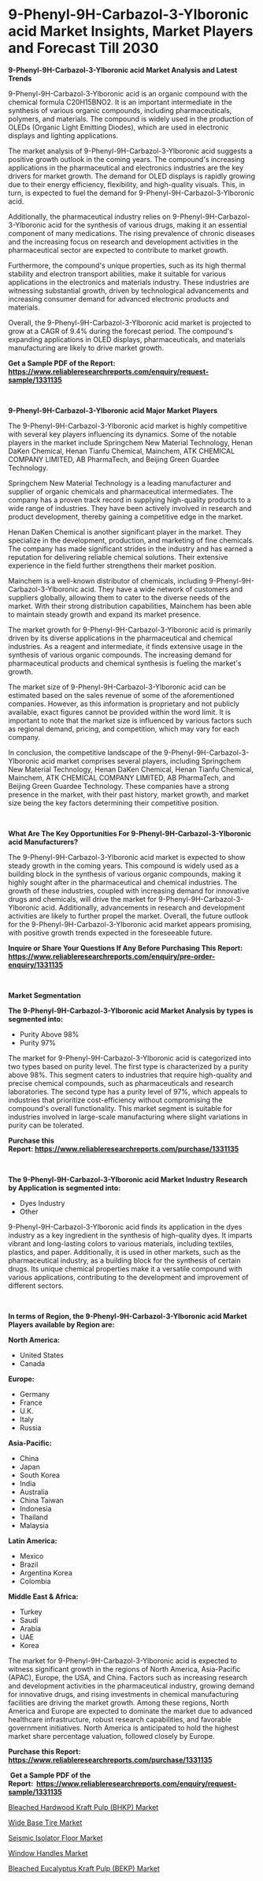 <p><h1>9-Phenyl-9H-Carbazol-3-Ylboronic acid Market Insights, Market Players and Forecast Till 2030</h1></p><p><strong>9-Phenyl-9H-Carbazol-3-Ylboronic acid Market Analysis and Latest Trends</strong></p>
<p><p>9-Phenyl-9H-Carbazol-3-Ylboronic acid is an organic compound with the chemical formula C20H15BNO2. It is an important intermediate in the synthesis of various organic compounds, including pharmaceuticals, polymers, and materials. The compound is widely used in the production of OLEDs (Organic Light Emitting Diodes), which are used in electronic displays and lighting applications.</p><p>The market analysis of 9-Phenyl-9H-Carbazol-3-Ylboronic acid suggests a positive growth outlook in the coming years. The compound's increasing applications in the pharmaceutical and electronics industries are the key drivers for market growth. The demand for OLED displays is rapidly growing due to their energy efficiency, flexibility, and high-quality visuals. This, in turn, is expected to fuel the demand for 9-Phenyl-9H-Carbazol-3-Ylboronic acid.</p><p>Additionally, the pharmaceutical industry relies on 9-Phenyl-9H-Carbazol-3-Ylboronic acid for the synthesis of various drugs, making it an essential component of many medications. The rising prevalence of chronic diseases and the increasing focus on research and development activities in the pharmaceutical sector are expected to contribute to market growth.</p><p>Furthermore, the compound's unique properties, such as its high thermal stability and electron transport abilities, make it suitable for various applications in the electronics and materials industry. These industries are witnessing substantial growth, driven by technological advancements and increasing consumer demand for advanced electronic products and materials.</p><p>Overall, the 9-Phenyl-9H-Carbazol-3-Ylboronic acid market is projected to grow at a CAGR of 9.4% during the forecast period. The compound's expanding applications in OLED displays, pharmaceuticals, and materials manufacturing are likely to drive market growth.</p></p>
<p><strong>Get a Sample PDF of the Report:&nbsp; <a href="https://www.reliableresearchreports.com/enquiry/request-sample/1331135">https://www.reliableresearchreports.com/enquiry/request-sample/1331135</a></strong></p>
<p>&nbsp;</p>
<p><strong>9-Phenyl-9H-Carbazol-3-Ylboronic acid Major Market Players</strong></p>
<p><p>The 9-Phenyl-9H-Carbazol-3-Ylboronic acid market is highly competitive with several key players influencing its dynamics. Some of the notable players in the market include Springchem New Material Technology, Henan DaKen Chemical, Henan Tianfu Chemical, Mainchem, ATK CHEMICAL COMPANY LIMITED, AB PharmaTech, and Beijing Green Guardee Technology. </p><p>Springchem New Material Technology is a leading manufacturer and supplier of organic chemicals and pharmaceutical intermediates. The company has a proven track record in supplying high-quality products to a wide range of industries. They have been actively involved in research and product development, thereby gaining a competitive edge in the market.</p><p>Henan DaKen Chemical is another significant player in the market. They specialize in the development, production, and marketing of fine chemicals. The company has made significant strides in the industry and has earned a reputation for delivering reliable chemical solutions. Their extensive experience in the field further strengthens their market position.</p><p>Mainchem is a well-known distributor of chemicals, including 9-Phenyl-9H-Carbazol-3-Ylboronic acid. They have a wide network of customers and suppliers globally, allowing them to cater to the diverse needs of the market. With their strong distribution capabilities, Mainchem has been able to maintain steady growth and expand its market presence.</p><p>The market growth for 9-Phenyl-9H-Carbazol-3-Ylboronic acid is primarily driven by its diverse applications in the pharmaceutical and chemical industries. As a reagent and intermediate, it finds extensive usage in the synthesis of various organic compounds. The increasing demand for pharmaceutical products and chemical synthesis is fueling the market's growth.</p><p>The market size of 9-Phenyl-9H-Carbazol-3-Ylboronic acid can be estimated based on the sales revenue of some of the aforementioned companies. However, as this information is proprietary and not publicly available, exact figures cannot be provided within the word limit. It is important to note that the market size is influenced by various factors such as regional demand, pricing, and competition, which may vary for each company.</p><p>In conclusion, the competitive landscape of the 9-Phenyl-9H-Carbazol-3-Ylboronic acid market comprises several players, including Springchem New Material Technology, Henan DaKen Chemical, Henan Tianfu Chemical, Mainchem, ATK CHEMICAL COMPANY LIMITED, AB PharmaTech, and Beijing Green Guardee Technology. These companies have a strong presence in the market, with their past history, market growth, and market size being the key factors determining their competitive position.</p></p>
<p>&nbsp;</p>
<p><strong>What Are The Key Opportunities For 9-Phenyl-9H-Carbazol-3-Ylboronic acid Manufacturers?</strong></p>
<p><p>The 9-Phenyl-9H-Carbazol-3-Ylboronic acid market is expected to show steady growth in the coming years. This compound is widely used as a building block in the synthesis of various organic compounds, making it highly sought after in the pharmaceutical and chemical industries. The growth of these industries, coupled with increasing demand for innovative drugs and chemicals, will drive the market for 9-Phenyl-9H-Carbazol-3-Ylboronic acid. Additionally, advancements in research and development activities are likely to further propel the market. Overall, the future outlook for the 9-Phenyl-9H-Carbazol-3-Ylboronic acid market appears promising, with positive growth trends expected in the foreseeable future.</p></p>
<p><strong>Inquire or Share Your Questions If Any Before Purchasing This Report: <a href="https://www.reliableresearchreports.com/enquiry/pre-order-enquiry/1331135">https://www.reliableresearchreports.com/enquiry/pre-order-enquiry/1331135</a></strong></p>
<p>&nbsp;</p>
<p><strong>Market Segmentation</strong></p>
<p><strong>The 9-Phenyl-9H-Carbazol-3-Ylboronic acid Market Analysis by types is segmented into:</strong></p>
<p><ul><li>Purity Above 98%</li><li>Purity 97%</li></ul></p>
<p><p>The market for 9-Phenyl-9H-Carbazol-3-Ylboronic acid is categorized into two types based on purity level. The first type is characterized by a purity above 98%. This segment caters to industries that require high-quality and precise chemical compounds, such as pharmaceuticals and research laboratories. The second type has a purity level of 97%, which appeals to industries that prioritize cost-efficiency without compromising the compound's overall functionality. This market segment is suitable for industries involved in large-scale manufacturing where slight variations in purity can be tolerated.</p></p>
<p><strong>Purchase this Report:&nbsp;<a href="https://www.reliableresearchreports.com/purchase/1331135">https://www.reliableresearchreports.com/purchase/1331135</a></strong></p>
<p>&nbsp;</p>
<p><strong>The 9-Phenyl-9H-Carbazol-3-Ylboronic acid Market Industry Research by Application is segmented into:</strong></p>
<p><ul><li>Dyes Industry</li><li>Other</li></ul></p>
<p><p>9-Phenyl-9H-Carbazol-3-Ylboronic acid finds its application in the dyes industry as a key ingredient in the synthesis of high-quality dyes. It imparts vibrant and long-lasting colors to various materials, including textiles, plastics, and paper. Additionally, it is used in other markets, such as the pharmaceutical industry, as a building block for the synthesis of certain drugs. Its unique chemical properties make it a versatile compound with various applications, contributing to the development and improvement of different sectors.</p></p>
<p>&nbsp;</p>
<p><strong>In terms of Region, the 9-Phenyl-9H-Carbazol-3-Ylboronic acid Market Players available by Region are:</strong></p>
<p>
    <p> <strong> North America: </strong>
        <ul>
            <li>United States</li>
            <li>Canada</li>
        </ul>
        </p> 
    <p> <strong> Europe: </strong>
        <ul>
            <li>Germany</li>
            <li>France</li>
            <li>U.K.</li>
            <li>Italy</li>
            <li>Russia</li>
        </ul>
        </p> 
    <p> <strong> Asia-Pacific: </strong>
        <ul>
            <li>China</li>
            <li>Japan</li>
            <li>South Korea</li>
            <li>India</li>
            <li>Australia</li>
            <li>China Taiwan</li>
            <li>Indonesia</li>
            <li>Thailand</li>
            <li>Malaysia</li>
        </ul>
        </p> 
    <p> <strong> Latin America: </strong>
        <ul>
            <li>Mexico</li>
            <li>Brazil</li>
            <li>Argentina Korea</li>
            <li>Colombia</li>
        </ul>
        </p> 
    <p> <strong> Middle East & Africa: </strong>
        <ul>
            <li>Turkey</li>
            <li>Saudi</li>
            <li>Arabia</li>
            <li>UAE</li>
            <li>Korea</li>
        </ul>
    </p>
    </p>
<p><p>The market for 9-Phenyl-9H-Carbazol-3-Ylboronic acid is expected to witness significant growth in the regions of North America, Asia-Pacific (APAC), Europe, the USA, and China. Factors such as increasing research and development activities in the pharmaceutical industry, growing demand for innovative drugs, and rising investments in chemical manufacturing facilities are driving the market growth. Among these regions, North America and Europe are expected to dominate the market due to advanced healthcare infrastructure, robust research capabilities, and favorable government initiatives. North America is anticipated to hold the highest market share percentage valuation, followed closely by Europe.</p></p>
<p><strong>Purchase this Report: <a href="https://www.reliableresearchreports.com/purchase/1331135">https://www.reliableresearchreports.com/purchase/1331135</a></strong></p>
<p>&nbsp;<strong>Get a Sample PDF of the Report:&nbsp;&nbsp;<a href="https://www.reliableresearchreports.com/enquiry/request-sample/1331135">https://www.reliableresearchreports.com/enquiry/request-sample/1331135</a></strong></p>
<p><strong></strong></p>
<p><p><a href="https://medium.com/@mikeflatley6362/bleached-hardwood-kraft-pulp-bhkp-market-focuses-on-market-share-size-and-projected-forecast-da0d6d54279a">Bleached Hardwood Kraft Pulp (BHKP) Market</a></p><p><a href="https://www.linkedin.com/pulse/decoding-wide-base-tire-market-deep-dive-latest-trends/">Wide Base Tire Market</a></p><p><a href="https://www.linkedin.com/pulse/decoding-seismic-isolator-floor-market-deep-dive-latest/">Seismic Isolator Floor Market</a></p><p><a href="https://www.linkedin.com/pulse/window-handles-market-size-share-global-analysis-report-2023/">Window Handles Market</a></p><p><a href="https://medium.com/@briaabshire64/analyzing-bleached-eucalyptus-kraft-pulp-bekp-market-global-industry-perspective-and-forecast-be5b12a9efa0">Bleached Eucalyptus Kraft Pulp (BEKP) Market</a></p></p>
